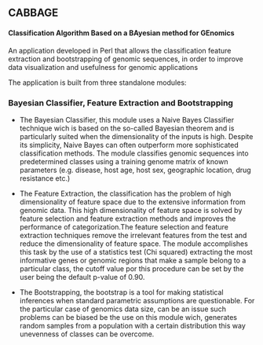## CABBAGE
#### Classification Algorithm Based on a BAyesian method for GEnomics

An application developed in Perl that allows the classification feature extraction and bootstrapping of genomic sequences, in order to improve data visualization and usefulness for genomic applications

The application is built from three standalone modules:
### Bayesian Classifier, Feature Extraction and Bootstrapping

* The Bayesian Classifier, this module uses a Naive Bayes Classifier technique wich is based on the so-called Bayesian theorem and is particularly suited when the dimensionality of the inputs is high. Despite its simplicity, Naive Bayes can often outperform more sophisticated classification methods. The module classifies genomic sequences into predetermined classes using a training genome matrix of known parameters (e.g. disease, host age, host sex, geographic location, drug resistance etc.)

* The Feature Extraction, the classification has the problem of high dimensionality of feature space due to the extensive information from genomic data. This high dimensionality of feature space is solved by feature selection and feature extraction methods and improves the performance of categorization.The feature selection and feature extraction techniques remove the irrelevant features from the test and reduce the dimensionality of feature space. The module accomplishes this task by the use of a statistics test (Chi squared) extracting the most informative genes or genomic regions that make a sample belong to a particular class, the cutoff value por this procedure can be set by the user being the default p-value of 0.90.

* The Bootstrapping, the bootstrap is a tool for making statistical inferences when standard parametric assumptions are questionable. For the particular case of genomics data size, can be an issue such problems can be biased be the use on this module wich, generates random samples from a population with a certain distribution this way unevenness of classes can be overcome.
